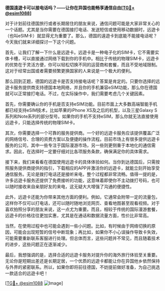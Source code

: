 **德国遠遊卡可以接电话吗？——让你在异国也能畅享通信自由[[TG💪+ @esim1088](https://t.me/s/esim1088)]**

对于计划前往德国旅行或者长期居住的朋友来说，通信问题可能是大家非常关心的一个话题。尤其是当你需要在德国接打电话、发送短信或使用移动数据时，远遊卡（也叫eSIM卡）就显得尤为重要了。那么，德国的遠遊卡到底能不能接电话呢？今天我们就来详细探讨一下这个问题。

首先，让我们了解一下什么是远遊卡。远遊卡是一种电子化的SIM卡，它不需要实体卡槽，可以直接通过网络下载到你的手机中。相比于传统的物理SIM卡，远遊卡的优势在于灵活方便，你可以轻松切换不同的运营商和套餐，而且不受地域限制。这对于经常出国或者需要频繁更换国家的人来说是一个极大的便利。

那么回到正题，德国的远遊卡是否支持接电话呢？答案是肯定的。只要你选择的远遊卡服务提供商支持德国本地网络，并且你的手机兼容eSIM功能，那么你在德国就可以正常接打电话。不过，在实际操作中，我们需要考虑几个关键因素。

首先，你需要确认你的手机是否支持eSIM功能。目前市面上大多数高端智能手机都已经支持eSIM技术，比如苹果的iPhone XS及之后的机型，以及三星Galaxy S系列和Note系列的部分型号。如果你的手机不支持eSIM，那么你就无法直接使用远遊卡，只能选择传统的物理SIM卡。

其次，你需要选择一个可靠的服务提供商。一个好的远遊卡服务应该提供覆盖广泛的网络信号、合理的资费方案以及便捷的操作流程。目前市场上有很多提供远遊卡服务的公司，其中一些专注于国际漫游市场，另一些则更侧重于本地化的通信需求。因此，在选择时一定要仔细对比各项服务条款，确保满足你的具体需求。

接下来，我们来看看在德国使用远遊卡的具体体验如何。当你到达德国后，只需按照服务提供商提供的指引，下载相应的APP并激活你的远遊卡，就能立刻开始享受通信服务。无论是拨打电话还是接听来电，整个过程都非常流畅。值得一提的是，许多远遊卡服务还提供了免费接听的功能，这意味着即使你不主动拨打号码，也可以随时接收来自亲朋好友的来电，这无疑大大增强了沟通的便捷性。

此外，远遊卡还能为你带来其他方面的便利。例如，它通常会附带一定的流量包，这样你不仅可以打电话，还可以随时随地浏览网页、查看地图甚至观看视频。对于喜欢拍照分享的朋友来说，这一点尤为重要。而且，相较于传统的国际漫游套餐，远遊卡的价格往往更加实惠，尤其是在通话和数据流量方面，性价比非常高。

当然，在使用过程中也可能会遇到一些小问题。比如，有时候由于网络切换的原因，可能会出现短暂的信号中断现象；再比如，如果你不小心误操作导致卡失效，可能需要重新联系客服进行处理。但总体而言，这些问题并不常见，而且随着技术的进步，这些问题正在逐渐减少。

最后，我想强调的是，选择合适的远遊卡服务对提升你的海外旅行体验至关重要。无论你是短期出差还是长期定居，一个优质的远遊卡都能让你在异国他乡依然保持与外界的紧密联系。所以，如果你即将前往德国，不妨提前做好准备，为自己挑选一款适合的远遊卡吧！

[[TG💪+ @esim1088](https://t.me/s/esim1088) ![Image](https://i.postimg.cc/4NQfJmqS/Snipaste-2025-05-13-00-14-12.png)]